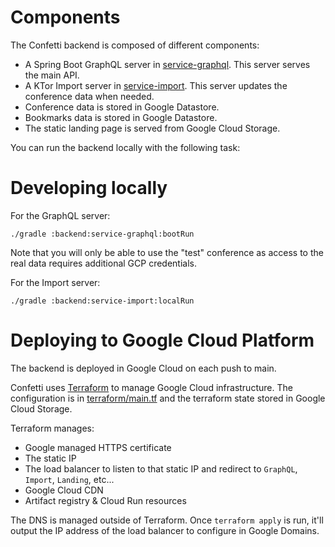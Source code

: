 
# Components

The Confetti backend is composed of different components:

* A Spring Boot GraphQL server in [service-graphql](service-graphql). This server serves the main API.
* A KTor Import server in [service-import](service-import). This server updates the conference data when needed.
* Conference data is stored in Google Datastore.
* Bookmarks data is stored in Google Datastore.
* The static landing page is served from Google Cloud Storage.

You can run the backend locally with the following task:

# Developing locally

For the GraphQL server:

```
./gradle :backend:service-graphql:bootRun
```
Note that you will only be able to use the "test" conference as access to the real data requires additional GCP credentials.

For the Import server:

```
./gradle :backend:service-import:localRun
```

# Deploying to Google Cloud Platform

The backend is deployed in Google Cloud on each push to main.

Confetti uses [Terraform](https://www.terraform.io/) to manage Google Cloud infrastructure. The configuration is in [terraform/main.tf](terraform/main.tf) and the terraform state stored in Google Cloud Storage.

Terraform manages:
* Google managed HTTPS certificate
* The static IP
* The load balancer to listen to that static IP and redirect to `GraphQL`, `Import`, `Landing`, etc... 
* Google Cloud CDN
* Artifact registry & Cloud Run resources

The DNS is managed outside of Terraform. Once `terraform apply` is run, it'll output the IP address of the load balancer to configure in Google Domains.

